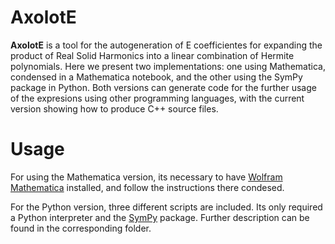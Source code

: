 # AxolotE

**AxolotE** is a tool for the autogeneration of E coefficientes for expanding the product of Real Solid Harmonics into a linear combination of Hermite polynomials. Here we present two implementations: one using Mathematica, condensed in a Mathematica notebook, and the other using the SymPy package in Python. Both versions can generate code for the further usage of the expresions using other programming languages, with the current version showing how to produce C++ source files.

# Usage
For using the Mathematica version, its necessary to have [Wolfram Mathematica](https://www.wolfram.com/) installed, and follow the instructions there condesed.

For the Python version, three different scripts are included. Its only required a Python interpreter and the [SymPy](https://www.sympy.org/) package. Further description can be found in the corresponding folder.
